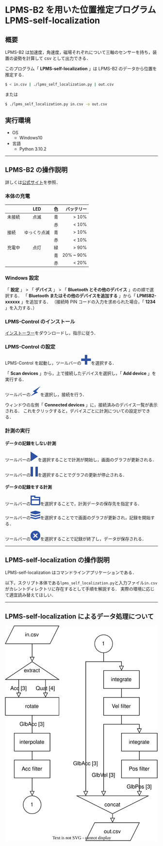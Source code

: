 # LPMS-B2 を用いた位置推定プログラム LPMS-self-localization

## 概要

LPMS-B2 は加速度，角速度，磁場それぞれについて三軸のセンサーを持ち，装置の姿勢を計算して csv として出力できる．

このプログラム「 **LPMS-self-localization** 」は LPMS-B2 のデータから位置を推定する．

```sh
$ < in.csv | ./lpms_self_localization.py | out.csv
```

または

```sh
$ ./lpms_self_localization.py in.csv -o out.csv
```

## 実行環境

- OS
    - Windows10
- 言語
    - Python 3.10.2

---

## LPMS-B2 の操作説明

詳しくは[公式サイト](https://lp-research.com/9-axis-bluetooth-imu-lpmsb2-series/)を参照．

### 本体の充電

|      |LED         |色|バッテリー|
|------|:----------:|--|---------:|
|未接続|点滅        |青|> 10%     |
|      |            |赤|< 10%     |
|接続  |ゆっくり点滅|青|> 10%     |
|      |            |赤|< 10%     |
|充電中|点灯        |緑|> 90%     |
|      |            |青|20% ~ 90% |
|      |            |赤|< 20%     |

### Windows 設定

「 **設定** 」 > 「 **デバイス** 」 > 「 **Bluetooth とその他のデバイス** 」のの順で選択する．
「 **Bluetooth またはその他のデバイスを追加する** 」から「 **LPMSB2-xxxxxx** 」を追加する．
（接続時 PIN コードの入力を求められた場合，「 **1234** 」を入力する．）

### LPMS-Control のインストール

[インストーラー](https://lp-software-downloads.s3-ap-northeast-1.amazonaws.com/LPMS/LPMS-Control/OpenMAT-1.3.5-Setup-Build20180418.exe)をダウンロードし，指示に従う．

### LPMS-Control の設定

LPMS-Control を起動し，ツールバーの![Add / remove sensor](./img/icons/plus_32x32.png "Add / remove sensor")を選択する．

「 **Scan devices** 」から，上で接続したデバイスを選択し，「 **Add device** 」を実行する．

ツールバーの![Connect](./img/icons/bolt_32x32.png)を選択し，接続を行う．

ウィンドウの左側「 **Connected devices** 」に，接続済みのデバイス一覧が表示される．
これをクリックすると，デバイスごとに計測についての設定ができる．

### 計測の実行

#### データの記録をしない計測

ツールバーの![Start measurement](./img/icons/play_24x32.png)を選択することで計測が開始し，画面のグラフが更新される．

ツールバーの![Stop measurement](./img/icons/pause_24x32.png)を選択することでグラフの更新が停止される．

#### データの記録をする計測

ツールバーの![Browse record file](./img/icons/folder_stroke_32x32.png)を選択することで，計測データの保存先を指定する．

ツールバーの![Record data](./img/icons/layers_32x28.png)を選択することでで画面のグラフが更新され，記録を開始する．

ツールバーの![Stop recording](./img/icons/x_alt_32x32.png)を選択することで記録が終了し，データが保存される．

---

## LPMS-self-localization の操作説明

LPMS-self-localization はコマンドラインアプリケーションである．

以下，スクリプト本体である`lpms_self_localization.py`と入力ファイル`in.csv`がカレントディレクトリに存在するとして手順を解説する．
実際の環境に応じて適宜読み替えてほしい．

---

## LPMS-self-localization によるデータ処理について

![flowchart](./img/flowchart.svg)

